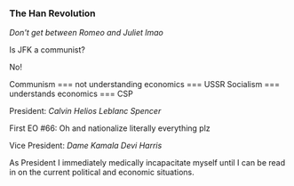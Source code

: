 ### The Han Revolution
*Don't get between Romeo and Juliet lmao*

Is JFK a communist?

No!

Communism === not understanding economics === USSR
Socialism === understands economics === CSP

President: *Calvin Helios Leblanc Spencer*

First EO #66: Oh and nationalize literally everything plz

Vice President: *Dame Kamala Devi Harris*


As President I immediately medically incapacitate myself until I can be read in on the current political and economic situations.
